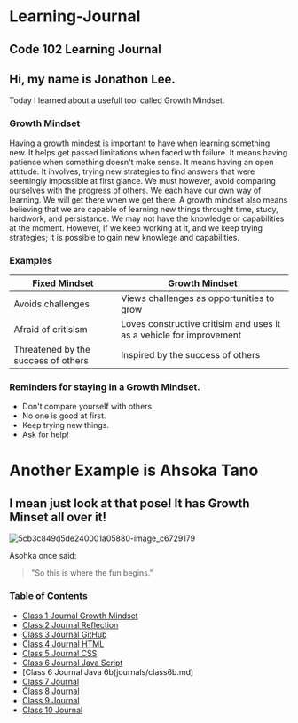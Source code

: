 # Learning-Journal
## Code 102 Learning Journal
## Hi, my name is Jonathon Lee.
Today I learned about a usefull tool called Growth Mindset.

### Growth Mindset
Having a growth mindest is important to have when learning something new. It helps get passed limitations when faced with failure. It means having patience when something doesn't make sense. It means having an open attitude. It involves, trying new strategies to find answers that were seemingly impossible at first glance. We must however, avoid comparing ourselves with the progress of others. We each have our own way of learning. We will get there when we get there. A growth mindset also means believing that we are capable of learning new things throught time, study, hardwork, and persistance. We may not have the knowledge or capabilities at the moment. However, if we keep working at it, and we keep trying strategies; it is possible to gain new knowlege and capabilities. 

### Examples

Fixed Mindset| Growth Mindset
------------ | -------------
Avoids challenges | Views challenges as opportunities to grow
Afraid of critisism | Loves constructive critisim and uses it as a vehicle for improvement
Threatened by the success of others | Inspired by the success of others


### Reminders for staying in a Growth Mindset.

- Don't compare yourself with others. 
- No one is good at first. 
- Keep trying new things.
- Ask for help!


# Another Example is Ahsoka Tano 
## I mean just look at that pose! It has Growth Minset all over it!

![5cb3c849d5de240001a05880-image_c6729179](https://user-images.githubusercontent.com/63610026/79174068-66c21b80-7dae-11ea-8411-97cc996dac4a.jpeg)

Asohka once said: 
> "So this is where the fun begins."  


### Table of Contents
- [Class 1 Journal Growth Mindset](journals/class1.md)
- [Class 2 Journal Reflection](journals/class2.md)
- [Class 3 Journal GitHub](journals/class3.md)
- [Class 4 Journal HTML](journals/class4.md)
- [Class 5 Journal CSS](journals/class5.md)
- [Class 6 Journal Java Script](journals/class6.md)
- [Class 6 Journal Java 6b(journals/class6b.md)
- [Class 7 Journal](journals/class7.md)
- [Class 8 Journal](journals/class8.md)
- [Class 9 Journal](journals/class9.md)
- [Class 10 Journal](journals/class10.md)
